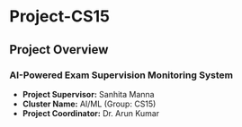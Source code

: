 # Project-CS15
## Project Overview
### AI-Powered Exam Supervision Monitoring System
- **Project Supervisor:** Sanhita Manna
- **Cluster Name:** AI/ML (Group: CS15)
- **Project Coordinator:** Dr. Arun Kumar

